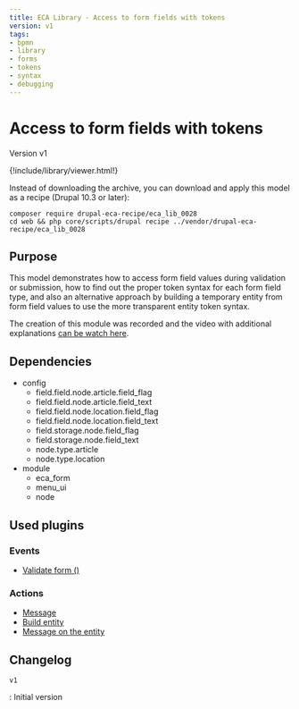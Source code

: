 ```yaml
---
title: ECA Library - Access to form fields with tokens
version: v1
tags:
- bpmn
- library
- forms
- tokens
- syntax
- debugging
---
```

# Access to form fields with tokens

Version v1

<script>url='bpmn_io-eca_lib_0028.xml';archive='bpmn_io-eca_lib_0028.tar.gz'</script>
{!include/library/viewer.html!}

Instead of downloading the archive, you can download and apply this model as a recipe (Drupal 10.3 or later):

```shell
composer require drupal-eca-recipe/eca_lib_0028
cd web && php core/scripts/drupal recipe ../vendor/drupal-eca-recipe/eca_lib_0028
```

## Purpose

This model demonstrates how to access form field values during validation or submission, how to find out the proper token syntax for each form field type, and also an alternative approach by building a temporary entity from form field values to use the more transparent entity token syntax.

The creation of this module was recorded and the video with additional explanations [can be watch here](https://tube.tchncs.de/w/oFTsbEQ8RHQZKkswkzmaFf).

## Dependencies

- config
    - field.field.node.article.field_flag
    - field.field.node.article.field_text
    - field.field.node.location.field_flag
    - field.field.node.location.field_text
    - field.storage.node.field_flag
    - field.storage.node.field_text
    - node.type.article
    - node.type.location
- module
    - eca_form
    - menu_ui
    - node

## Used plugins

### Events

- [Validate form ()](/plugins/eca/form/events/form_form_validate.md)

### Actions

- [Message](/plugins/core/actions/action_message_action.md)
- [Build entity](/plugins/eca/form/actions/eca_form_build_entity.md)
- [Message on the entity](/plugins/core/actions/action_message_action.md)

## Changelog

`v1`

:   Initial version
